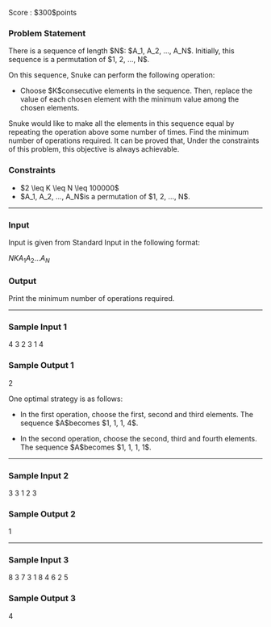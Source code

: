 
<div>

<span>

<span>

<p>
Score : $300$points
</p>

<div>

<section>

### **Problem Statement**

<p>
There is a sequence of length $N$: $A_1, A_2, ..., A_N$. Initially, this sequence is a permutation of $1, 2, ..., N$.
</p>

<p>
On this sequence, Snuke can perform the following operation:
</p>

<ul>

<li>
Choose $K$consecutive elements in the sequence. Then, replace the value of each chosen element with the minimum value among the chosen elements.
</li>

</ul>

<p>
Snuke would like to make all the elements in this sequence equal by repeating the operation above some number of times.
Find the minimum number of operations required.
It can be proved that, Under the constraints of this problem, this objective is always achievable.
</p>

</section>

</div>

<div>

<section>

### **Constraints**

<ul>

<li>
$2 \leq K \leq N \leq 100000$
</li>

<li>
$A_1, A_2, ..., A_N$is a permutation of $1, 2, ..., N$.
</li>

</ul>

</section>

</div>

---

<div>

<div>

<section>

### **Input**

<p>
Input is given from Standard Input in the following format:
</p>

<div>

$N$$K$$A_1$$A_2$$...$$A_N$
</div>

</section>

</div>

<div>

<section>

### **Output**

<p>
Print the minimum number of operations required.
</p>

</section>

</div>

</div>

---

<div>

<section>

### **Sample Input 1**

<div>

4 3
2 3 1 4

</div>

</section>

</div>

<div>

<section>

### **Sample Output 1**

<div>

2

</div>

<p>
One optimal strategy is as follows:
</p>

<ul>

<li>

<p>
In the first operation, choose the first, second and third elements. The sequence $A$becomes $1, 1, 1, 4$.
</p>

</li>

<li>

<p>
In the second operation, choose the second, third and fourth elements. The sequence $A$becomes $1, 1, 1, 1$.
</p>

</li>

</ul>

</section>

</div>

---

<div>

<section>

### **Sample Input 2**

<div>

3 3
1 2 3

</div>

</section>

</div>

<div>

<section>

### **Sample Output 2**

<div>

1

</div>

</section>

</div>

---

<div>

<section>

### **Sample Input 3**

<div>

8 3
7 3 1 8 4 6 2 5

</div>

</section>

</div>

<div>

<section>

### **Sample Output 3**

<div>

4

</div>

</section>

</div>

</span>

</span>

</div>
